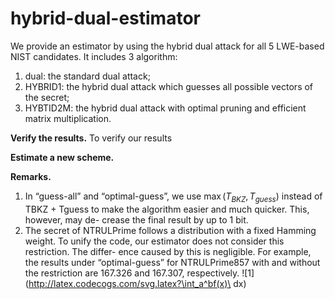 # hybrid-dual-estimator

We provide an estimator by using the hybrid dual attack for all 5 LWE-based NIST candidates.
It includes 3 algorithm:
1. dual: the standard dual attack;
2. HYBRID1: the hybrid dual attack which guesses all possible vectors of the secret;
3. HYBTID2M: the hybrid dual attack with optimal pruning and efficient matrix multiplication.

**Verify the results.** To verify our results 

**Estimate a new scheme.** 

**Remarks.**
1.  In “guess-all” and “optimal-guess”, we use $\max(T_{BKZ},T_{guess})$ instead of TBKZ + Tguess to make the algorithm easier and much quicker. This, however, may de- crease the final result by up to 1 bit.
2. The secret of NTRULPrime follows a distribution with a fixed Hamming weight. To unify the code, our estimator does not consider this restriction. The differ- ence caused by this is negligible. For example, the results under “optimal-guess” for NTRULPrime857 with and without the restriction are 167.326 and 167.307, respectively.
![1](http://latex.codecogs.com/svg.latex?\int_a^bf(x)\ dx)
